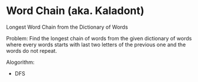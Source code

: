 # Word Chain (aka. Kaladont)

Longest Word Chain from the Dictionary of Words

Problem: Find the longest chain of words from the given dictionary of words where every words starts with last two letters of the previous one and the words do not repeat. 
 
 Alogorithm:
 - DFS
 
